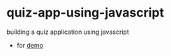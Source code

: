 # quiz-app-using-javascript
building a quiz application using javascript
  - for [demo](https://ahmed635.github.io/quiz-app-using-javascript/)
